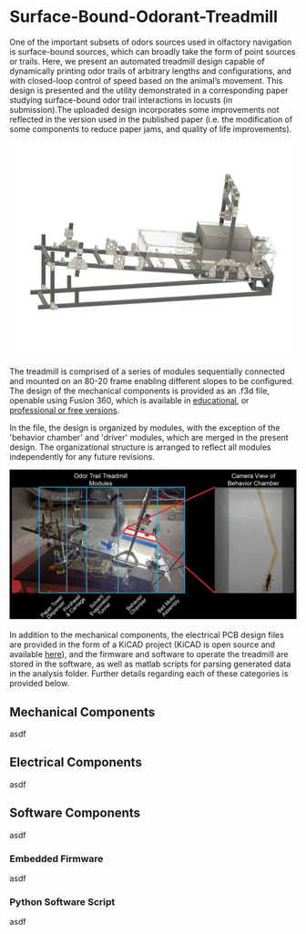# Surface-Bound-Odorant-Treadmill

One of the important subsets of odors sources used in olfactory navigation is surface-bound sources, which can broadly take the form of point sources or trails. Here, we present an automated treadmill design capable of dynamically printing odor trails of arbitrary lengths and configurations, and with closed-loop control of speed based on the animal’s movement. This design is presented and the utility demonstrated in a corresponding paper studying surface-bound odor trail interactions in locusts (in submission).The uploaded design incorporates some improvements not reflected in the version used in the published paper (i.e. the modification of some components to reduce paper jams, and quality of life improvements).

![Photo of assembled treadmill](/TreadmillPublishedDesign.png)

The treadmill is comprised of a series of modules sequentially connected and mounted on an 80-20 frame enabling different slopes to be configured. The design of the mechanical components is provided as an .f3d file, openable using Fusion 360, which is available in [educational](https://www.autodesk.com/campaigns/education/fusion-360-education), or [professional or free versions](https://www.autodesk.com/products/fusion-360/personal/compare). 

In the file, the design is organized by modules, with the exception of the 'behavior chamber' and 'driver' modules, which are merged in the present design. The organizational structure is arranged to reflect all modules independently for any future revisions. 

![Treadmill modules, and top view of behavior chamber](/TreadmillModules.png)

In addition to the mechanical components, the electrical PCB design files are provided in the form of a KiCAD project (KiCAD is open source and available [here](https://www.kicad.org/download/)), and the firmware and software to operate the treadmill are stored in the software, as well as matlab scripts for parsing generated data in the analysis folder. Further details regarding each of these categories is provided below.

## Mechanical Components
asdf

## Electrical Components
asdf

## Software Components
asdf

### Embedded Firmware
asdf

### Python Software Script
asdf

